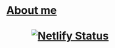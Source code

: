 # **[About me](https://dineshbhagat.netlify.com)**             &nbsp;&nbsp;&nbsp;&nbsp;&nbsp;&nbsp;&nbsp;&nbsp;&nbsp;&nbsp;&nbsp;&nbsp;&nbsp;&nbsp;&nbsp;&nbsp;&nbsp;&nbsp;&nbsp;&nbsp;&nbsp;&nbsp;&nbsp;&nbsp;&nbsp;&nbsp;&nbsp;&nbsp;&nbsp;&nbsp;&nbsp;&nbsp;&nbsp;&nbsp;&nbsp;&nbsp;&nbsp;&nbsp;&nbsp;&nbsp;&nbsp;&nbsp;&nbsp;&nbsp;&nbsp;&nbsp;&nbsp;&nbsp;&nbsp;&nbsp;&nbsp;&nbsp;&nbsp;&nbsp;&nbsp;&nbsp;&nbsp;&nbsp;&nbsp;&nbsp;&nbsp;&nbsp;&nbsp;&nbsp;&nbsp;&nbsp;&nbsp;&nbsp;&nbsp;&nbsp;&nbsp;&nbsp;&nbsp;&nbsp;&nbsp;&nbsp;&nbsp;&nbsp;&nbsp;&nbsp;&nbsp;&nbsp;&nbsp;&nbsp;&nbsp;     [![Netlify Status](https://api.netlify.com/api/v1/badges/80e99b08-37c7-40dd-8ea0-1102aed950af/deploy-status)](https://app.netlify.com/sites/quirky-hoover-4783bf/deploys)
